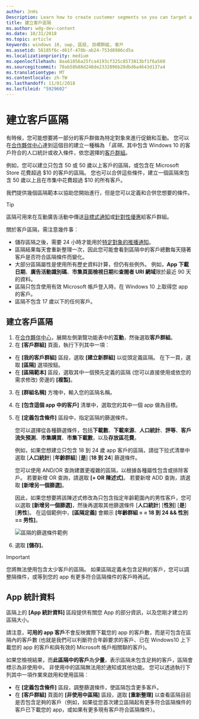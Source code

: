 ```yaml
---
author: JnHs
Description: Learn how to create customer segments so you can target a subset of your customer base for promotional or engagement purposes.
title: 建立客戶區隔
ms.author: wdg-dev-content
ms.date: 10/31/2018
ms.topic: article
keywords: windows 10, uwp, 區段, 目標群組, 客戶
ms.assetid: 58185f6c-d61f-478b-ab24-753d8986cd5a
ms.localizationpriority: medium
ms.openlocfilehash: 8aa61056a25fca4193cf325c8573813bf1f6a560
ms.sourcegitcommit: 70ab58b88d248de2332096b20dbd6a4643d137a4
ms.translationtype: MT
ms.contentlocale: zh-TW
ms.lasthandoff: 11/01/2018
ms.locfileid: "5929602"
---
```

# <a name="create-customer-segments"></a>建立客戶區隔

有時候，您可能想要將一部分的客戶群做為特定對象來進行促銷和互動。 您可以在[合作夥伴中心](https://partner.microsoft.com/dashboard)達到這個目的建立一種稱為 「*區隔*，其中包含 Windows 10 的客戶符合的人口統計或收入條件，依您選擇的[客戶群組](create-customer-groups.md)。

例如，您可以建立只包含 50 或 50 歲以上客戶的區隔，或包含在 Microsoft Store 花費超過 $10 的客戶的區隔。 您也可以合併這些條件，建立一個區隔來包含 50 歲以上且在市集中花費超過 $10 的所有客戶。 

我們提供幾個區隔範本以協助您開始進行，但是您可以定義和合併您想要的條件。

> [!TIP]
> 區隔可用來在互動廣告活動中傳送[目標式通知](send-push-notifications-to-your-apps-customers.md)或[針對性優惠](use-targeted-offers-to-maximize-engagement-and-conversions.md)給客戶群組。

關於客戶區隔，需注意幾件事︰
- 儲存區隔之後，需要 24 小時才能用於[特定對象的推播通知](send-push-notifications-to-your-apps-customers.md)。
- 區隔結果每天會重新整理一次，因此您可能會看到區隔中的客戶總數每天隨著客戶是否符合區隔條件而變化。
- 大部分區隔屬性是使用所有歷史資料計算，但仍有些例外。 例如，**App 下載日期**、**廣告活動識別碼**、**市集頁面檢視日期**和**查閱者 URI 網域**限於最近 90 天的資料。
- 區隔只包含使用有效 Microsoft 帳戶登入時，在 Windows 10 上取得您 app 的客戶。 
- 區隔不包含 17 歲以下的任何客戶。

## <a name="to-create-a-customer-segment"></a>建立客戶區隔

1.  在[合作夥伴中心](https://partner.microsoft.com/dashboard)，展開左側瀏覽功能表中的**互動**，然後選取**客戶群組**。
2.  在 **\[客戶群組\]** 頁面，執行下列其中一項︰
 - 在 **\[我的客戶群組\]** 區段，選取 **\[建立新群組\]** 以從頭定義區隔。 在下一頁，選取 **\[區隔\]** 選項按鈕。
 - 在 **\[區隔範本\]** 區段，選取其中一個預先定義的區隔 (您可以直接使用或依您的需求修改) 旁邊的 **\[複製\]**。
3.  在 **\[群組名稱\]** 方塊中，輸入您的區隔名稱。
4.  在 **\[包含這個 app 中的客戶\]** 清單中，選取您的其中一個 app 做為目標。
5.  在 **\[定義包含條件\]** 區段中，指定區隔的篩選條件。

    您可以選擇從各種篩選條件，包括**下載數**、**下載來源**、**人口統計**、**評等**、**客戶流失預測**、**市集購買**、**市集下載數**，以及**存放區花費**。

    例如，如果您想建立只包含 18 到 24 歲 app 客戶的區隔，請從下拉式清單中選取 [**人口統計**] [**年齡群組**] [**是**] [**18 到 24**] 篩選條件。

    您可以使用 AND/OR 查詢建置更複雜的區隔，以根據各種屬性包含或排除客戶。 若要新增 OR 查詢，請選取 **\[+ OR 陳述式\]**。 若要新增 ADD 查詢，請選取 **\[新增另一個篩選\]**。

    因此，如果您想要將該陳述式修改為只包含指定年齡範圍內的男性客戶，您可以選取 **\[新增另一個篩選\]**，然後再選取其他篩選條件 [**人口統計**] [**性別**] [**是**] [**男性**]。 在這個範例中，**\[區隔定義\]** 會顯示 **\[年齡群組 = = 18 到 24 &amp;&amp; 性別 == 男性\]**。

    ![區隔的篩選條件範例](images/create-segment-inclusions.png)
6. 選取 **\[儲存\]**。

> [!IMPORTANT]
> 您將無法使用包含太少客戶的區隔。 如果區隔定義未包含足夠的客戶，您可以調整隔條件，或等到您的 app 有更多符合區隔條件的客戶時再試。


## <a name="app-statistics"></a>App 統計資料

區隔上的 **\[App 統計資料\]** 區段提供有關您 App 的部分資訊，以及您剛才建立的區隔大小。

請注意，**可用的 app 客戶**不會反映實際下載您的 app 的客戶數，而是可包含在區隔內的客戶數 (也就是我們可以判斷符合年齡要求的客戶、已在 Windows10 上下載您的 app 的客戶和與有效的 Microsoft 帳戶相關聯的客戶)。

如果您檢視結果，而**此區隔中的客戶**為**少量**，表示區隔未包含足夠的客戶，區隔會標示為非使用中。 非使用中的區隔無法用於通知或其他功能。 您可以透過執行下列其中一項作業來啟用和使用區隔︰

- 在 **\[定義包含條件\]** 區段，調整篩選條件，使區隔包含更多客戶。
- 在 **\[客戶群組\]** 頁面的 **\[非使用中區隔\]** 區段，選取 **\[重新整理\]** 以查看區隔目前是否包含足夠的客戶（例如，如果從您首次建立區隔起有更多符合區隔條件的客戶已下載您的 app，或如果有更多現有客戶符合區隔條件）。
